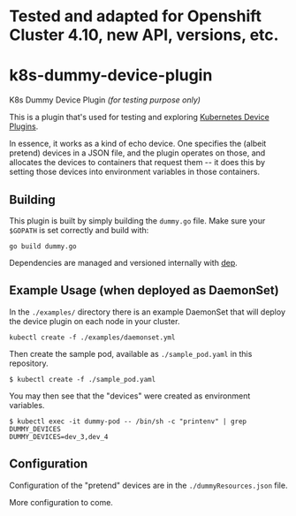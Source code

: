 # Tested and adapted for Openshift Cluster 4.10, new API, versions, etc.



# k8s-dummy-device-plugin

K8s Dummy Device Plugin *(for testing purpose only)*

This is a plugin that's used for testing and exploring [Kubernetes Device Plugins](https://kubernetes.io/docs/concepts/cluster-administration/device-plugins/).

In essence, it works as a kind of echo device. One specifies the (albeit pretend) devices in a JSON file, and the plugin operates on those, and allocates the devices to containers that request them -- it does this by setting those devices into environment variables in those containers.

## Building

This plugin is built by simply building the `dummy.go` file. Make sure your `$GOPATH` is set correctly and build with:

```
go build dummy.go
```

Dependencies are managed and versioned internally with [dep](https://github.com/golang/dep).

## Example Usage (when deployed as DaemonSet)

In the `./examples/` directory there is an example DaemonSet that will deploy the device plugin on each node in your cluster.

```
kubectl create -f ./examples/daemonset.yml
```

Then create the sample pod, available as `./sample_pod.yaml` in this repository.

```
$ kubectl create -f ./sample_pod.yaml
```

You may then see that the "devices" were created as environment variables.

```
$ kubectl exec -it dummy-pod -- /bin/sh -c "printenv" | grep DUMMY_DEVICES
DUMMY_DEVICES=dev_3,dev_4
```

## Configuration

Configuration of the "pretend" devices are in the `./dummyResources.json` file.

More configuration to come.

